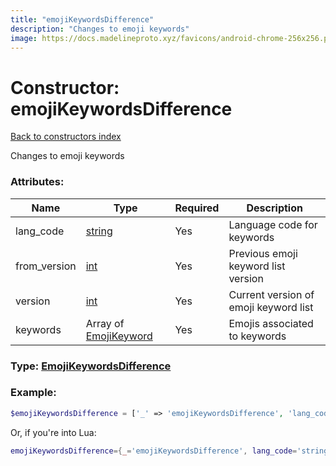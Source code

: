 ```yaml
---
title: "emojiKeywordsDifference"
description: "Changes to emoji keywords"
image: https://docs.madelineproto.xyz/favicons/android-chrome-256x256.png
---
```

# Constructor: emojiKeywordsDifference  
[Back to constructors index](index.md)



Changes to emoji keywords

### Attributes:

| Name     |    Type       | Required | Description |
|----------|---------------|----------|-------------|
|lang\_code|[string](../types/string.md) | Yes|Language code for keywords|
|from\_version|[int](../types/int.md) | Yes|Previous emoji keyword list version|
|version|[int](../types/int.md) | Yes|Current version of emoji keyword list|
|keywords|Array of [EmojiKeyword](../types/EmojiKeyword.md) | Yes|Emojis associated to keywords|



### Type: [EmojiKeywordsDifference](../types/EmojiKeywordsDifference.md)


### Example:

```php
$emojiKeywordsDifference = ['_' => 'emojiKeywordsDifference', 'lang_code' => 'string', 'from_version' => int, 'version' => int, 'keywords' => [EmojiKeyword, EmojiKeyword]];
```  


Or, if you're into Lua:

```lua
emojiKeywordsDifference={_='emojiKeywordsDifference', lang_code='string', from_version=int, version=int, keywords={EmojiKeyword}}

```


